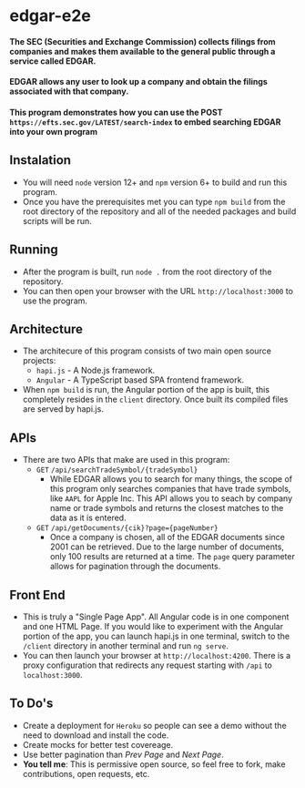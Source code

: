 # edgar-e2e

#### The SEC (Securities and Exchange Commission) collects filings from companies and makes them available to the general public through a service called EDGAR.

#### EDGAR allows any user to look up a company and obtain the filings associated with that company.

#### This program demonstrates how you can use the POST `https://efts.sec.gov/LATEST/search-index` to embed searching EDGAR into your own program

## Instalation
- You will need `node` version 12+ and `npm` version 6+ to build and run this program.
- Once you have the prerequisites met you can type `npm build` from the root directory of the repository and all of the needed packages and build scripts will be run.

## Running
- After the program is built, run `node .` from the root directory of the repository.
- You can then open your browser with the URL `http://localhost:3000` to use the program.

## Architecture
- The architecure of this program consists of two main open source projects:
    - `hapi.js` - A Node.js framework.
    - `Angular` - A TypeScript based SPA frontend framework.
- When `npm build` is run, the Angular portion of the app is built, this completely resides in the `client` directory.  Once built its compiled files are served by hapi.js.

## APIs
- There are two APIs that make are used in this program:
    - `GET` `/api/searchTradeSymbol/{tradeSymbol}`
        - While EDGAR allows you to search for many things, the scope of this program only searches companies that have trade symbols, like `AAPL` for Apple Inc.
        This API allows you to seach by company name or trade symbols and returns the closest matches to the data as it is entered.
    - `GET` `/api/getDocuments/{cik}?page={pageNumber}`
        - Once a company is chosen, all of the EDGAR documents since 2001 can be retrieved.  Due to the large number of documents, only 100 results are returned at a time.
        The `page` query parameter allows for pagination through the documents.
       
## Front End
- This is truly a "Single Page App". All Angular code is in one component and one HTML Page.  If you would like to experiment with the Angular portion of the app,
you can launch hapi.js in one terminal, switch to the `/client` directory in another terminal and run `ng serve`.
- You can then launch your browser at `http://localhost:4200`.  There is a proxy configuration that redirects any request starting with `/api` to `localhost:3000`.

## To Do's
- Create a deployment for `Heroku` so people can see a demo without the need to download and install the code.
- Create mocks for better test covereage.
- Use better pagination than _Prev Page_ and _Next Page_.
- **You tell me**:  This is permissive open source, so feel free to fork, make contributions, open requests, etc.
